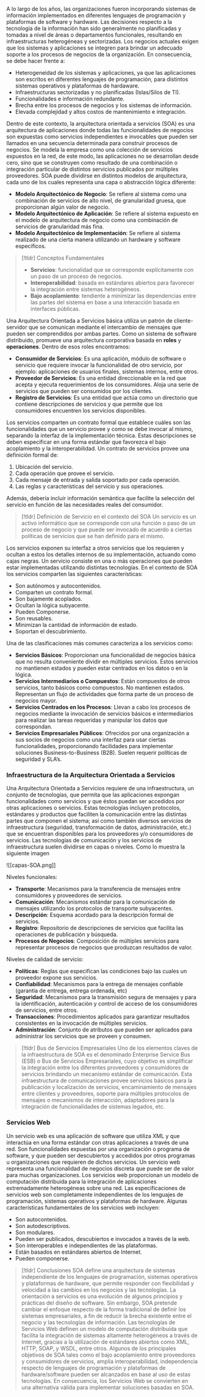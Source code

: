 A lo largo de los años, las organizaciones fueron incorporando sistemas de información implementados en diferentes lenguajes de programación y plataformas de software y hardware. Las decisiones respecto a la tecnología de la información han sido generalmente no planificadas y tomadas a nivel de áreas o departamentos funcionales, resultando en infraestructuras heterogéneas y sectorizadas. Los negocios actuales exigen que los sistemas y aplicaciones se integren para brindar un adecuado soporte a los procesos de negocios de la organización. En consecuencia, se debe hacer frente a:

- Heterogeneidad de los sistemas y aplicaciones, ya que las aplicaciones son escritos en diferentes lenguajes de programación, para distintos sistemas operativos y plataformas de hardaware.
- Infraestructuras sectorizadas y no planificadas (Islas/Silos de TI).
- Funcionalidades e información redundante.
- Brecha entre los procesos de negocios y los sistemas de información.
- Elevada complejidad y altos costos de mantenimiento e integración.

Dentro de este contexto, la arquitectura orientada a servicios (SOA) es una arquitectura de aplicaciones donde todas las funcionalidades de negocios son expuestas como servicios independientes e invocables que pueden ser llamados en una secuencia determinada para construir procesos de negocios. Se modela la empresa como una colección de servicios expuestos en la red, de este modo, las aplicaciones no se desarrollan desde cero, sino que se construyen como resultado de una combinación o integración particular de distintos servicios publicados por múltiples proveedores.
SOA puede dividirse en distintos modelos de arquitectura, cada uno de los cuales representa una capa o abstracción lógica diferente:

- **Modelo Arquitectónico de Negocio**: Se refiere al sistema como una combinación de servicios de alto nivel, de granularidad gruesa, que proporcionan algún valor de negocio.
- **Modelo Arquitectónico de Aplicación**: Se refiere al sistema expuesto en el modelo de arquitectura de negocio como una combinación de servicios de granularidad más fina.
- **Modelo Arquitectónico de Implementación**: Se refiere al sistema realizado de una cierta manera utilizando un hardware y software específicos.

>[!tldr] Conceptos Fundamentales
>- **Servicios**: funcionalidad que se corresponde explícitamente con un paso de un proceso de negocios.
>- **Interoperabilidad**: basada en estándares abiertos para favorecer la integración entre sistemas heterogéneos.
>- **Bajo acoplamiento**: tendiente a minimizar las dependencias entre las partes del sistema en base a una interacción basada en interfaces públicas.

Una Arquitectura Orientada a Servicios básica utiliza un patrón de cliente-servidor que se comunican mediante el intercambio de mensajes que pueden ser comprendidos por ambas partes. Como un sistema de software distribuido, promueve una arquitectura corporativa basada en **roles** y **operaciones**. Dentro de esos roles encontramos:

- **Consumidor de Servicios**: Es una aplicación, módulo de software o servicio que requiere invocar la funcionalidad de otro servicio, por ejemplo: aplicaciones de usuarios finales, sistemas internos, entre otros.
- **Proveedor de Servicios**: Es una entidad direccionable en la red que acepta y ejecuta requerimientos de los consumidores. Aloja una serie de servicios que pueden ser consumidos por los clientes.
- **Registro de Servicios**: Es una entidad que actúa como un directorio que contiene descripciones de servicios y que permite que los consumidores encuentren los servicios disponibles.

Los servicios comparten un contrato formal que establece cuáles son las funcionalidades que un servicio provee y como se debe invocar al mismo, separando la interfaz de la implementación técnica. Estas descripciones se deben especificar en una forma estándar que favorezca el bajo acoplamiento y la interoperabilidad. Un contrato de servicios provee una definición formal de:

1. Ubicación del servicio.
2. Cada operación que provee el servicio.
3. Cada mensaje de entrada y salida soportado por cada operación.
4. Las reglas y características del servicio y sus operaciones.

Además, debería incluir información semántica que facilite la selección del servicio en función de las necesidades reales del consumidor.

>[!tldr] Definición de Servicio en el contexto del SOA
>Un servicio es un activo informático que se corresponde con una función o paso de un proceso de negocio y que puede ser invocado de acuerdo a ciertas políticas de servicios que se han definido para el mismo.

Los servicios exponen su interfaz a otros servicios que los requieren y ocultan a estos los detalles internos de su implementación, actuando como cajas negras. Un servicio consiste en una o más operaciones que pueden estar implementadas utilizando distintas tecnologías. En el contexto de SOA los servicios comparten las siguientes características:

- Son autónomos y autocontenidos.
- Comparten un contrato formal.
- Son bajamente acoplados.
- Ocultan la lógica subyacente.
- Pueden Componerse.
- Son reusables.
- Minimizan la cantidad de información de estado.
- Soportan el descubrimiento.

Una de las clasificaciones más comunes caracteriza a los servicios como:

- **Servicios Básicos**: Proporcionan una funcionalidad de negocios básica que no resulta conveniente dividir en múltiples servicios. Estos servicios no mantienen estados y pueden estar centrados en los datos o en la lógica.
- **Servicios Intermediarios o Compuestos**: Están compuestos de otros servicios, tanto básicos como compuestos. No mantienen estados. Representan un flujo de actividades que forma parte de un proceso de negocios mayor.
- **Servicios Centrados en los Procesos**: Llevan a cabo los procesos de negocios mediante la invocación de servicios básicos e intermediarios para realizar las tareas requeridas y manipular los datos que correspondan.
- **Servicios Empresariales Públicos**: Ofrecidos por una organización a sus socios de negocios como una interfaz para usar ciertas funcionalidades, proporcionando facilidades para implementar soluciones Business-to-Business (B2B). Suelen requerir políticas de seguridad y SLA’s.

### Infraestructura de la Arquitectura Orientada a Servicios

Una Arquitectura Orientada a Servicios requiere de una infraestructura, un conjunto de tecnologías, que permita que las aplicaciones expongan funcionalidades como servicios y que éstos puedan ser accedidos por otras aplicaciones o servicios. Estas tecnologías incluyen protocolos, estándares y productos que faciliten la comunicación entre las distintas partes que componen el sistema; así como también diversos servicios de infraestructura (seguridad, transformación de datos, administración, etc.) que se encuentran disponibles para los proveedores y/o consumidores de servicios.
Las tecnologías de comunicación y los servicios de infraestructura suelen dividirse en capas o niveles. Como lo muestra la siguiente imagen

![[capas-SOA.png]]

Niveles funcionales:
- **Transporte**: Mecanismos para la transferencia de mensajes entre consumidores y proveedores de servicios.
- **Comunicación**: Mecanismos estándar para la comunicación de mensajes utilizando los protocolos de transporte subyacentes.
- **Descripción**: Esquema acordado para la descripción formal de servicios.
- **Registro**: Repositorio de descripciones de servicios que facilita las operaciones de publicación y búsqueda.
- **Procesos de Negocios**: Composición de múltiples servicios para representar procesos de negocios que produzcan resultados de valor.

Niveles de calidad de servicio:
- **Políticas**: Reglas que especifican las condiciones bajo las cuales un proveedor expone sus servicios.
- **Confiabilidad**: Mecanismos para la entrega de mensajes confiable (garantía de entrega, entrega ordenada, etc)
- **Seguridad**: Mecanismos para la transmisión segura de mensajes y para la identificación, autenticación y control de acceso de los consumidores de servicios, entre otros.
- **Transacciones**: Procedimientos aplicados para garantizar resultados consistentes en la invocación de múltiples servicios.
- **Administración**: Conjunto de atributos que pueden ser aplicados para administrar los servicios que se proveen y consumen.

>[!tldr] Bus de Servicios Empresariales
>Uno de los elementos claves de la infraestructura de SOA es el denominado Enterprise Service Bus (ESB) o Bus de Servicios Empresariales, cuyo objetivo es simplificar la integración entre los diferentes proveedores y consumidores de servicios brindando un mecanismo estándar de comunicación.
>Esta infraestructura de comunicaciones provee servicios básicos para la publicación y localización de servicios, encaminamiento de mensajes entre clientes y proveedores, soporte para múltiples protocolos de mensajes o mecanismos de interacción, adaptadores para la integración de funcionalidades de sistemas legados, etc.

### Servicios Web

Un servicio web es una aplicación de software que utiliza XML y que interactúa en una forma estándar con otras aplicaciones a través de una red. Son funcionalidades expuestas por una organización o programa de software, y que pueden ser descubiertos y accedidos por otros programas u organizaciones que requieren de dichos servicios. Un servicio web representa una funcionalidad de negocios discreta que puede ser de valor para muchas organizaciones.
Los servicios web proporcionan un modelo de computación distribuida para la integración de aplicaciones extremadamente heterogéneas sobre una red. Las especificaciones de servicios web son completamente independientes de los lenguajes de programación, sistemas operativos y plataformas de hardware. Algunas características fundamentales de los servicios web incluyen:

- Son autocontenidos.
- Son autodescriptivos.
- Son modulares.
- Pueden ser publicados, descubiertos e invocados a través de la web.
- Son interoperables e independientes de las plataformas.
- Están basados en estándares abiertos de Internet.
- Pueden componerse.

>[!tldr] Conclusiones
>SOA define una arquitectura de sistemas independiente de los lenguajes de programación, sistemas operativos y plataformas de hardware, que permite responder con flexibilidad y velocidad a las cambios en los negocios y las tecnologías.
>La orientación a servicios es una evolución de algunos principios y prácticas del diseño de software. Sin embargo, SOA pretende cambiar el enfoque respecto de la forma tradicional de definir los sistemas empresariales, a fin de reducir la brecha existente entre el negocio y las tecnologías de información.
>Las tecnologías de Servicios Web definen un modelo de computación distribuida que facilita la integración de sistemas altamente heterogéneos a través de Internet, gracias a la utilización de estándares abiertos como XML, HTTP, SOAP, y WSDL, entre otros.
>Algunos de los principales objetivos de SOA tales como el bajo acoplamiento entre proveedores y consumidores de servicios, amplia interoperabilidad, independencia respecto de lenguajes de programación y plataformas de hardware/software pueden ser alcanzados en base al uso de estas tecnologías. En consecuencia, los Servicios Web se convierten en una alternativa válida para implementar soluciones basadas en SOA.

